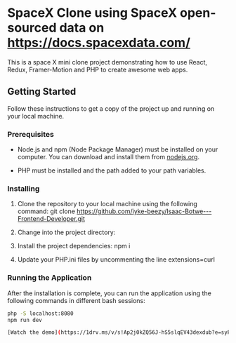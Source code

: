 # SpaceX Clone using SpaceX open-sourced data on https://docs.spacexdata.com/

This is a space X mini clone project demonstrating how to use React, Redux, Framer-Motion and PHP to create awesome web apps.

## Getting Started

Follow these instructions to get a copy of the project up and running on your local machine.

### Prerequisites

- Node.js and npm (Node Package Manager) must be installed on your computer. You can download and install them from [nodejs.org](https://nodejs.org/).

- PHP must be installed and the path added to your path variables.

### Installing

1. Clone the repository to your local machine using the following command: git clone https://github.com/iyke-beezy/Isaac-Botwe---Frontend-Developer.git

2. Change into the project directory:

3. Install the project dependencies: npm i

4. Update your PHP.ini files by uncommenting the line extensions=curl

### Running the Application

After the installation is complete, you can run the application using the following commands in different bash sessions:

```bash
php -S localhost:8080
npm run dev

[Watch the demo](https://1drv.ms/v/s!Ap2j0kZQ56J-hS5slqEV43dexdub?e=syPNAH)